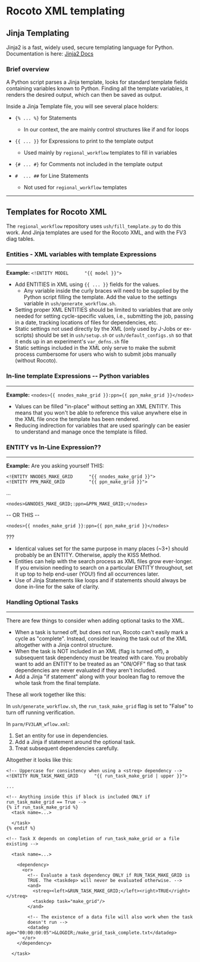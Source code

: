 # Rocoto XML templating

## Jinja Templating

Jinja2 is a fast, widely used, secure templating language for Python.
Documentation is here: [Jinja2
Docs](https://jinja.palletsprojects.com/en/2.11.x?target=_blank)

### Brief overview

A Python script parses a Jinja template, looks for standard template
fields containing variables known to Python. Finding all the template
variables, it renders the desired output, which can then be saved as
output.

Inside a Jinja Template file, you will see several place holders:

- `{% ... %}` for Statements 
  - In our context, the are mainly control structures like if and for
  loops

- `{{ ... }}` for Expressions to print to the template output
  - Used mainly by `regional_workflow` templates to fill in variables

- `{# ... #}` for Comments not included in the template output

- `#  ... ##` for Line Statements
  - Not used for `regional_workflow` templates

---

## Templates for Rocoto XML

The `regional_workflow` repository uses `ush/fill_template.py` to do
this work. And Jinja templates are used for the Rocoto XML, and with the
FV3 diag tables.


### Entities - XML variables with template Expressions

---

**Example:** `<!ENTITY MODEL      "{{ model }}">` 

- Add ENTITIES in XML using `{{ ... }}` fields for the values.
  - Any variable inside the curly braces will need to be supplied by the
  Python script filling the template. Add the value to the settings
  variable in `ush/generate_workflow.sh`.
- Setting proper XML ENTITIES should be limited to variables that are only
needed for setting cycle-specific values, i.e., submitting the job, passing
in a date, tracking locations of files for dependencies, etc.
- Static settings not used directly by the XML (only used by J-Jobs
or ex-scripts) should be set in `ush/setup.sh` or
`ush/default_configs.sh` so that it ends up in an experiment's
`var_defns.sh` file
- Static settings included in the XML only serve to make the submit
process cumbersome for users who wish to submit jobs manually (without
Rocoto).

### In-line template Expressions -- Python variables

---

**Example:** `<nodes>{{ nnodes_make_grid }}:ppn={{ ppn_make_grid }}</nodes>`

- Values can be filled "in-place" without setting an XML ENTITY. This
means that you won't be able to reference this value anywhere else in
the XML file once the template has been rendered.
- Reducing indirection for variables that are used sparingly can be
easier to understand and manage once the template is filled.

### ENTITY vs In-Line Expression??

---

**Example:** Are you asking yourself THIS:

`<!ENTITY NNODES_MAKE_GRID      "{{ nnodes_make_grid }}">` \
`<!ENTITY PPN_MAKE_GRID         "{{ ppn_make_grid }}">`

...

`<nodes>&NNODES_MAKE_GRID;:ppn=&PPN_MAKE_GRID;</nodes>`

  -- OR THIS --

`<nodes>{{ nnodes_make_grid }}:ppn={{ ppn_make_grid }}</nodes>`

???


- Identical values set for the same purpose in many places (~3+) should
probably be an ENTITY. Otherwise, apply the KISS Method.
- Entities can help with the search process as XML files grow
ever-longer. If you envision needing to search on a particular ENTITY
throughout, set it up top to help end-user (YOU!) find all occurrences
later.
- Use of Jinja Statements like loops and if statements should always be
done in-line for the sake of clarity.


### Handling Optional Tasks

---

There are few things to consider when adding optional tasks to the
XML. 

- When a task is turned off, but does not run, Rocoto can't easily mark
a cycle as "complete". Instead, consider leaving the task out of the XML
altogether with a Jinja control structure.
- When the task is NOT included in an XML (flag is turned off), a
subsequent task dependency must be treated with care. You probably want
to add an ENTITY to be treated as an "ON/OFF" flag so that task
dependencies are never evaluated if they aren't included.
- Add a Jinja "if statement" along with your boolean flag to remove the
whole task from the final template.

These all work together like this:

In `ush/generate_workflow.sh`, the `run_task_make_grid` flag is set to "False" to
turn off running verification.

In `parm/FV3LAM_wflow.xml`:

1. Set an entity for use in dependencies.
2. Add a Jinja if statement around the optional task.
3. Treat subsequent dependencies carefully.

Altogether it looks like this:

    <!-- Uppercase for consistency when using a <streq> dependency -->
    <!ENTITY RUN_TASK_MAKE_GRID      "{{ run_task_make_grid | upper }}">

    ...

    <!-- Anything inside this if block is included ONLY if run_task_make_grid == True -->
    {% if run_task_make_grid %}
      <task name=...>

      </task>
    {% endif %}

    <!-- Task X depends on completion of run_task_make_grid or a file existing -->

      <task name=...>

        <dependency>
          <or>
            <!-- Evaluate a task dependency ONLY if RUN_TASK_MAKE_GRID is
            TRUE. The <taskdep> will never be evaluated otherwise. -->
            <and>
              <streq><left>&RUN_TASK_MAKE_GRID;</left><right>TRUE</right></streq>
              <taskdep task="make_grid"/>
            </and>

            <!-- The existence of a data file will also work when the task
            doesn't run -->
            <datadep age="00:00:00:05">&LOGDIR;/make_grid_task_complete.txt</datadep>
          </or>
        </dependency>

      </task>

